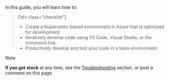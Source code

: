 In this guide, you will learn how to:

> [!div class="checklist"]
> * Create a Kubernetes-based environment in Azure that is optimized for development.
> * Iteratively develop code using VS Code, Visual Studio, or the command-line.
> * Productively develop and test your code in a team environment.

> [!Note]
> **If you get stuck** at any time, see the [Troubleshooting](troubleshooting.md) section, or post a comment on this page.